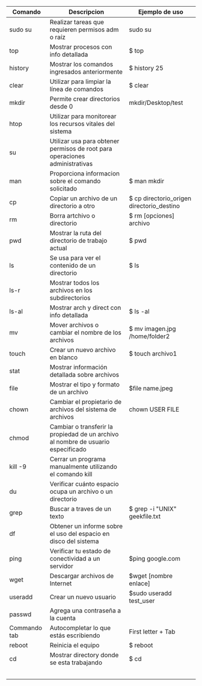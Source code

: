 | Comando              | Descripcion                                          | Ejemplo de uso                            |
| -------------------- | ---------------------------------------------------- | ----------------------------------------- |
| sudo su              | Realizar tareas que requieren permisos adm o raíz    | sudo su                                   |
| top                  | Mostrar procesos con info detallada                  | $ top                                     |
| history              | Mostrar los comandos ingresados anteriormente        | $ history 25                              |
| clear                | Utilizar para limpiar la línea de comandos           | $ clear                                   |
| mkdir                | Permite crear directorios desde 0                    | mkdir/Desktop/test                        |
| htop                 | Utilizar para monitorear los recursos vitales del sistema                                        |
| su                   | Utilizar usa para obtener permisos de root para operaciones administrativas                      |
| man                  | Proporciona informacion sobre el comando solicitado  | $ man mkdir                               |
| cp                   | Copiar un archivo de un directorio a otro            | $ cp directorio_origen directorio_destino |
| rm                   | Borra artchivo o directorio                          | $ rm [opciones] archivo                   |
| pwd                  | Mostrar la ruta del directorio de trabajo actual     | $ pwd                                     |
| ls                   | Se usa para ver el contenido de un directorio        | $ ls                                      |
| ls-r                 | Mostrar todos los archivos en los subdirectorios     |                                           |
| ls-al                | Mostrar arch y direct con info detallada             | $ ls -al                                  |
| mv                   | Mover archivos o  cambiar el nombre de los archivos  | $ mv imagen.jpg /home/folder2             |
| touch                | Crear un nuevo archivo en blanco                     | $ touch archivo1                          |
| stat                 | Mostrar información detallada sobre archivos         |                                           |
| file                 | Mostrar el tipo y formato de un archivo              | $file name.jpeg                           |
| chown                | Cambiar el propietario de archivos del sistema de archivos| chown USER FILE                      |
| chmod                | Cambiar o transferir la propiedad de un archivo al nombre de usuario especificado                |
| kill -9              | Cerrar un programa manualmente utilizando el comando kill                                        |
| du                   | Verificar cuánto espacio ocupa un archivo o un directorio                                        |                                             
| grep                 | Buscar a traves de un texto                          | $ grep -i "UNIX" geekfile.txt             |
| df                   | Obtener un informe sobre el uso del espacio en disco del sistema                                 |
| ping                 | Verificar tu estado de conectividad a un servidor    | $ping google.com                          |
| wget                 | Descargar archivos de Internet                       | $wget [nombre enlace]                     |
| useradd              | Crear un nuevo usuario                               | $sudo useradd test_user                   |
| passwd               | Agrega una contraseña a la cuenta                    |                                           |
| Commando tab         | Autocompletar lo que estás escribiendo               | First letter + Tab                        |
| reboot               | Reinicia el equipo                                   | $ reboot                                  |
| cd                   | Mostrar directory donde se esta trabajando           | $ cd                                      |
|                      |                                                      |                                           |
|                      |                                                      |                                           |
|                      |                                                      |                                           |
|                      |                                                      |                                           |
|                      |                                                      |                                           |
